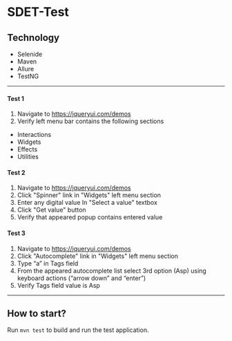 # SDET-Test

## Technology
- Selenide 
- Maven
- Allure
- TestNG
___
#### Test 1
1. Navigate to https://jqueryui.com/demos
2. Verify left menu bar contains the following sections
- Interactions
- Widgets
- Effects
- Utilities

#### Test 2
1. Navigate to https://jqueryui.com/demos
2. Click "Spinner" link in "Widgets" left menu section
3. Enter any digital value In "Select a value" textbox
4. Click "Get value" button
5. Verify that appeared popup contains entered value

#### Test 3
1. Navigate to https://jqueryui.com/demos
2. Click "Autocomplete" link in "Widgets" left menu section
3. Type “a” in Tags field
4. From the appeared autocomplete list select 3rd option (Asp) using keyboard actions (“arrow down” and “enter”)
5. Verify Tags field value is Asp
___
## How to start?
Run `mvn test` to build and run the test application.
